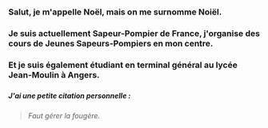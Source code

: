 ### Salut, je m'appelle Noël, mais on me surnomme Noiël. <h3>
### Je suis actuellement Sapeur-Pompier de France, j'organise des cours de Jeunes Sapeurs-Pompiers en mon centre. <h3>
### Et je suis également étudiant en terminal général au lycée Jean-Moulin à Angers. <h3>
##### J'ai une petite citation personnelle :
> *Faut gérer la fougère.* <h5>
